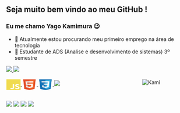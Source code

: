 ## Seja muito bem vindo ao meu GitHub !
### Eu me chamo Yago Kamimura 😉


- 📌 Atualmente estou procurando meu primeiro emprego na área de tecnologia
- 📖 Estudante de ADS (Analise e desenvolvimento de sistemas) 3º semestre


<div>
  <a href="https://github.com/oKamimura">
  <img height="150em" src="https://github-readme-stats.vercel.app/api?username=oKamimura&show_icons=true&theme=dark&include_all_commits=true&count_private=true"/>
  <img height="150em" src="https://github-readme-stats.vercel.app/api/top-langs/?username=oKamimura&layout=compact&langs_count=7&theme=dark"/>
</div>
  
<div style="display: inline_block"><br>
  <img align="center" alt="Js" height="30" width="40" src="https://raw.githubusercontent.com/devicons/devicon/master/icons/javascript/javascript-plain.svg">
  <img align="center" alt="HTML" height="30" width="40" src="https://raw.githubusercontent.com/devicons/devicon/master/icons/html5/html5-original.svg">
  <img align="center" alt="CSS" height="30" width="40" src="https://raw.githubusercontent.com/devicons/devicon/master/icons/css3/css3-original.svg">
  <img src="https://cdn.jsdelivr.net/gh/devicons/devicon/icons/vuejs/vuejs-original-wordmark.svg" />
  <img align="right" alt="Kami" width="130" src="https://i.picasion.com/pic91/40c0ad29845ed4b2ca7e472d2146a264.gif">
</div>
  
##
  
<div>
  
  <a href="https://www.instagram.com/yagokamii/" target="_blank"><img src="https://img.shields.io/badge/-Instagram-%23E4405F?style=for-the-badge&logo=instagram&logoColor=white" target="_blank"></a>
  <a href = "mailto:yagokami@gmail.com"><img src="https://img.shields.io/badge/-Gmail-%23333?style=for-the-badge&logo=gmail&logoColor=white" target="_blank"></a>
  <a href="https://www.linkedin.com/in/yagoKamimura/" target="_blank"><img src="https://img.shields.io/badge/-LinkedIn-%230077B5?style=for-the-badge&logo=linkedin&logoColor=white" target="_blank"></a> 
   <a href="https://discord.gg/CFnTr3BN" target="_blank"><img src="https://img.shields.io/badge/Discord-7289DA?style=for-the-badge&logo=discord&logoColor=white" target="_blank"></a> 
  
</div>
